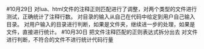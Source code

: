 #10月29日
对lua、html文件的注释正则匹配进行了调整，对两个类型的文件进行测试，正确统计了注释行数。
对目录的输入从自己在代码中给定到用户自己输入目录。
对用户输入的目录进行判断，如果是文件夹，继续进一步的处理，如果是文件，直接进行统计。
#10月30日
把文件注释匹配的正则表达式拆分出去
对文件进行判断，不符合的文件不进行统计代码行量